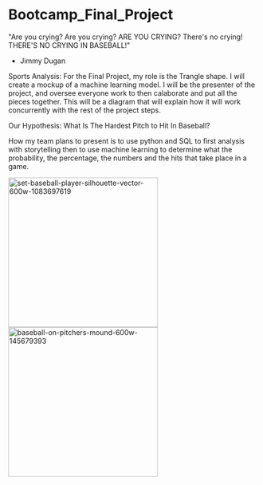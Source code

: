 # Bootcamp_Final_Project

"Are you crying? Are you crying? ARE YOU CRYING? There's no crying! THERE'S NO CRYING IN BASEBALL!" 
- Jimmy Dugan 

Sports Analysis: For the Final Project, my role is the Trangle shape. I will create a mockup of a machine learning model. I will be the presenter of the project, and oversee everyone work to then calaborate and put all the pieces together. This will be a diagram that will explain how it will work concurrently with the rest of the project steps. 

Our Hypothesis: What Is The Hardest Pitch to Hit In Baseball? 

How my team plans to present is to use python and SQL to first analysis with storytelling then to use machine learning to determine what the probability, the percentage, the numbers and the hits that take place in a game. 

<img width="300" alt="set-baseball-player-silhouette-vector-600w-1083697619" src="https://user-images.githubusercontent.com/95897182/167318438-f485f9cd-a33b-4625-9289-61737b3c6fe2.png">

<img width="300" alt="baseball-on-pitchers-mound-600w-145679393" src="https://user-images.githubusercontent.com/95897182/167318589-e688f8ac-8a95-442a-be5d-4d47f43e7fa4.png"> 

